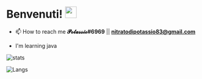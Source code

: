 
# Benvenuti! <img src="https://raw.githubusercontent.com/MartinHeinz/MartinHeinz/master/wave.gif" width="30px">


- 📫 How to reach me **𝓟𝓸𝓽𝓪𝓼𝓼𝓲𝓸#6969**   ||    **nitratodipotassio83@gmail.com**


- I'm learning java

![stats](https://github-readme-stats.vercel.app/api?username=PotassioK&layout=compact)


![Langs](https://github-readme-stats.vercel.app/api/top-langs/?username=PotassioK&layout=compact)

